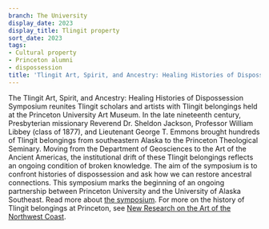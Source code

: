 ```yaml
---
branch: The University
display_date: 2023
display_title: Tlingit property
sort_date: 2023
tags:
- Cultural property
- Princeton alumni
- dispossession
title: 'Tlingit Art, Spirit, and Ancestry: Healing Histories of Dispossession'
---
```


The Tlingit Art, Spirit, and Ancestry: Healing Histories of Dispossession Symposium reunites Tlingit scholars and artists with Tlingit belongings held at the Princeton University Art Museum. In the late nineteenth century, Presbyterian missionary Reverend Dr. Sheldon Jackson, Professor William Libbey (class of 1877), and Lieutenant George T. Emmons brought hundreds of Tlingit belongings from southeastern Alaska to the Princeton Theological Seminary. Moving from the Department of Geosciences to the Art of the Ancient Americas, the institutional drift of these Tlingit belongings reflects an ongoing condition of broken knowledge. The aim of the symposium is to confront histories of dispossession and ask how we can restore ancestral connections. This symposium marks the beginning of an ongoing partnership between Princeton University and the University of Alaska Southeast. Read more about [the symposium](https://indigenous.princeton.edu/events/tlingit-art-spirit-and-ancestry-healing-histories-dispossession). For more on the history of Tlingit belongings at Princeton, see [New Research on the Art of the Northwest Coast](https://artmuseum.princeton.edu/story/new-research-art-northwest-coast).
